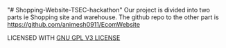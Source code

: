 "# Shopping-Website-TSEC-hackathon" 
Our project is divided into two parts ie Shopping site and warehouse.
The github repo to the other part is https://github.com/animesh0911/EcomWebsite


LICENSED WITH [GNU GPL V3 LICENSE](LICENSE)
